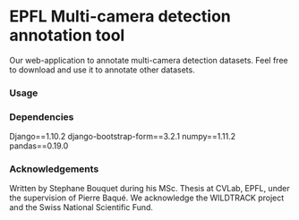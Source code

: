 # EPFL Multi-camera detection annotation tool
Our web-application to annotate multi-camera detection datasets. Feel free to download and use it to annotate other datasets.

### Usage

### Dependencies
Django==1.10.2
django-bootstrap-form==3.2.1
numpy==1.11.2
pandas==0.19.0

### Acknowledgements
Written by Stephane Bouquet during his MSc. Thesis at CVLab, EPFL, under the supervision of Pierre Baqué.
We acknowledge the WILDTRACK project and the Swiss National Scientific Fund.
